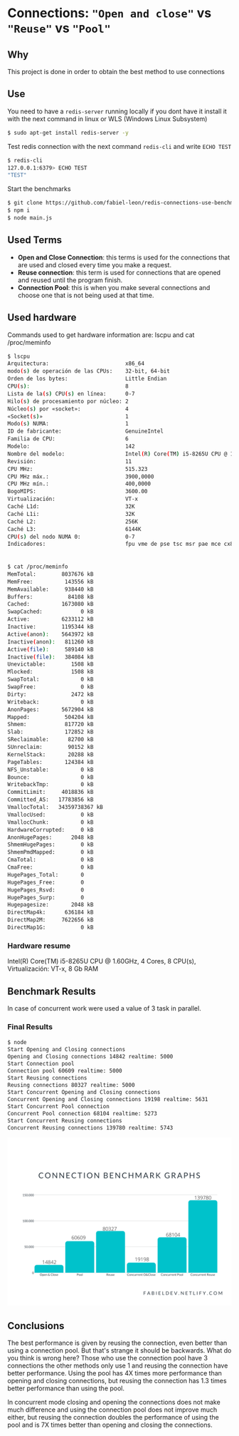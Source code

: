 # Connections: `"Open and close"` vs `"Reuse"` vs `"Pool"`

## Why

This project is done in order to obtain the best method to use connections

## Use

You need to have a `redis-server` running locally
if you dont have it install it with the next command in linux or WLS (Windows Linux Subsystem)

```bash
$ sudo apt-get install redis-server -y
```

Test redis connection with the next command `redis-cli` and write `ECHO TEST`

```bash
$ redis-cli
127.0.0.1:6379> ECHO TEST
"TEST"
```

Start the benchmarks

```bash
$ git clone https://github.com/fabiel-leon/redis-connections-use-benchmark.git
$ npm i
$ node main.js
```

## Used Terms

- **Open and Close Connection**: this terms is used for the connections that are used and closed every time you make a request.
- **Reuse connection**: this term is used for connections that are opened and reused until the program finish.
- **Connection Pool**: this is when you make several connections and choose one that is not being used at that time.

## Used hardware

Commands used to get hardware information are: lscpu and cat /proc/meminfo

```bash
$ lscpu
Arquitectura:                        x86_64
modo(s) de operación de las CPUs:    32-bit, 64-bit
Orden de los bytes:                  Little Endian
CPU(s):                              8
Lista de la(s) CPU(s) en línea:      0-7
Hilo(s) de procesamiento por núcleo: 2
Núcleo(s) por «socket»:              4
«Socket(s)»                          1
Modo(s) NUMA:                        1
ID de fabricante:                    GenuineIntel
Familia de CPU:                      6
Modelo:                              142
Nombre del modelo:                   Intel(R) Core(TM) i5-8265U CPU @ 1.60GHz
Revisión:                            11
CPU MHz:                             515.323
CPU MHz máx.:                        3900,0000
CPU MHz mín.:                        400,0000
BogoMIPS:                            3600.00
Virtualización:                      VT-x
Caché L1d:                           32K
Caché L1i:                           32K
Caché L2:                            256K
Caché L3:                            6144K
CPU(s) del nodo NUMA 0:              0-7
Indicadores:                         fpu vme de pse tsc msr pae mce cx8 apic sep mtrr pge mca cmov pat pse36 clflush dts acpi mmx fxsr sse sse2 ss ht tm pbe syscall nx pdpe1gb rdtscp lm constant_tsc art arch_perfmon pebs bts rep_good nopl xtopology nonstop_tsc cpuid aperfmperf tsc_known_freq pni pclmulqdq dtes64 monitor ds_cpl vmx est tm2 ssse3 sdbg fma cx16 xtpr pdcm pcid sse4_1 sse4_2 x2apic movbe popcnt tsc_deadline_timer aes xsave avx f16c rdrand lahf_lm abm 3dnowprefetch cpuid_fault epb invpcid_single ssbd ibrs ibpb stibp tpr_shadow vnmi flexpriority ept vpid fsgsbase tsc_adjust bmi1 avx2 smep bmi2 erms invpcid mpx rdseed adx smap clflushopt intel_pt xsaveopt xsavec xgetbv1 xsaves dtherm ida arat pln pts hwp hwp_notify hwp_act_window hwp_epp md_clear flush_l1d arch_capabilities


$ cat /proc/meminfo
MemTotal:        8037676 kB
MemFree:          143556 kB
MemAvailable:     938440 kB
Buffers:           84108 kB
Cached:          1673080 kB
SwapCached:            0 kB
Active:          6233112 kB
Inactive:        1195344 kB
Active(anon):    5643972 kB
Inactive(anon):   811260 kB
Active(file):     589140 kB
Inactive(file):   384084 kB
Unevictable:        1508 kB
Mlocked:            1508 kB
SwapTotal:             0 kB
SwapFree:              0 kB
Dirty:              2472 kB
Writeback:             0 kB
AnonPages:       5672904 kB
Mapped:           504204 kB
Shmem:            817720 kB
Slab:             172852 kB
SReclaimable:      82700 kB
SUnreclaim:        90152 kB
KernelStack:       20288 kB
PageTables:       124384 kB
NFS_Unstable:          0 kB
Bounce:                0 kB
WritebackTmp:          0 kB
CommitLimit:     4018836 kB
Committed_AS:   17783856 kB
VmallocTotal:   34359738367 kB
VmallocUsed:           0 kB
VmallocChunk:          0 kB
HardwareCorrupted:     0 kB
AnonHugePages:      2048 kB
ShmemHugePages:        0 kB
ShmemPmdMapped:        0 kB
CmaTotal:              0 kB
CmaFree:               0 kB
HugePages_Total:       0
HugePages_Free:        0
HugePages_Rsvd:        0
HugePages_Surp:        0
Hugepagesize:       2048 kB
DirectMap4k:      636184 kB
DirectMap2M:     7622656 kB
DirectMap1G:           0 kB


```

### Hardware resume

Intel(R) Core(TM) i5-8265U CPU @ 1.60GHz, 4 Cores, 8 CPU(s), Virtualización: VT-x, 8 Gb RAM

## Benchmark Results

In case of concurrent work were used a value of 3 task in parallel.

### Final Results

```node
$ node
Start Opening and Closing connections
Opening and Closing connections 14842 realtime: 5000
Start Connection pool
Connection pool 60609 realtime: 5000
Start Reusing connections
Reusing connections 80327 realtime: 5000
Start Concurrent Opening and Closing connections
Concurrent Opening and Closing connections 19198 realtime: 5631
Start Concurrent Pool connection
Concurrent Pool connection 68104 realtime: 5273
Start Concurrent Reusing connections
Concurrent Reusing connections 139780 realtime: 5743
```

![Connections Benchmark graphs ](/connection-benchmark-graphs.png)

## Conclusions

The best performance is given by reusing the connection, even better than using a connection pool. But that's strange it should be backwards. What do you think is wrong here?
Those who use the connection pool have 3 connections the other methods only use 1 and reusing the connection have better performance.
Using the pool has 4X times more performance than opening and closing connections, but reusing the connection has 1.3 times better performance than using the pool.

In concurrent mode closing and opening the connections does not make much difference and using the connection pool does not improve much either, but reusing the connection doubles the performance of using the pool and is 7X times better than opening and closing the connections.
